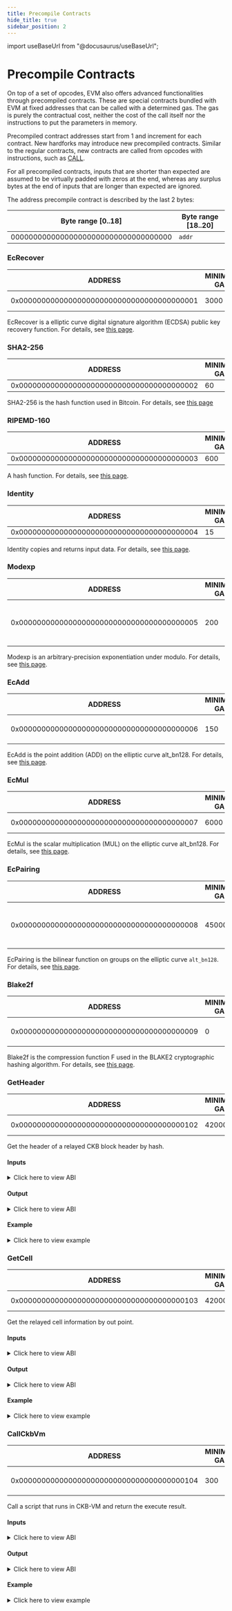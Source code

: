 ```yaml
---
title: Precompile Contracts
hide_title: true
sidebar_position: 2
---
```


import useBaseUrl from "@docusaurus/useBaseUrl";

# Precompile Contracts

On top of a set of opcodes, EVM also offers advanced functionalities through precompiled contracts. These are special contracts bundled with EVM at fixed addresses that can be called with a determined gas. The gas is purely the contractual cost, neither the cost of the call itself nor the instructions to put the parameters in memory.

Precompiled contract addresses start from 1 and increment for each contract. New hardforks may introduce new precompiled contracts. Similar to the regular contracts, new contracts are called from opcodes with instructions, such as [CALL](https://www.evm.codes/#F1).

For all precompiled contracts, inputs that are shorter than expected are assumed to be virtually padded with zeros at the end, whereas any surplus bytes at the end of inputs that are longer than expected are ignored.

The address precompile contract is described by the last 2 bytes:

| Byte range [0..18] | Byte range [18..20] |
| --- | --- |
| 000000000000000000000000000000000000 | `addr` |

### EcRecover

| ADDRESS | MINIMUM GAS | INPUT | OUTPUT |
| --- | --- | --- | --- |
| 0x0000000000000000000000000000000000000001 | 3000 | hash, v, r, s | publicAddress |

EcRecover is a elliptic curve digital signature algorithm (ECDSA) public key recovery function. For details, see [this page](https://www.evm.codes/precompiled#0x01?fork=london).

### SHA2-256

| ADDRESS | MINIMUM GAS | INPUT | OUTPUT |
| --- | --- | --- | --- |
| 0x0000000000000000000000000000000000000002 | 60 | data | hash |

SHA2-256 is the hash function used in Bitcoin. For details, see [this page](https://www.evm.codes/precompiled#0x02?fork=london)

### RIPEMD-160

| ADDRESS | MINIMUM GAS | INPUT | OUTPUT |
| --- | --- | --- | --- |
| 0x0000000000000000000000000000000000000003 | 600 | data | hash |

A hash function. For details, see [this page](https://www.evm.codes/precompiled#0x03?fork=london).

### Identity

| ADDRESS | MINIMUM GAS | INPUT | OUTPUT |
| --- | --- | --- | --- |
| 0x0000000000000000000000000000000000000004 | 15 | data | data |

Identity copies and returns input data. For details, see [this page](https://www.evm.codes/precompiled#0x04?fork=london).

### Modexp

| ADDRESS | MINIMUM GAS | INPUT | OUTPUT |
| --- | --- | --- | --- |
| 0x0000000000000000000000000000000000000005 | 200 | Bsize, Esize, Msize, B, E, M | value |

Modexp is an arbitrary-precision exponentiation under modulo. For details, see [this page](https://www.evm.codes/precompiled#0x05?fork=london).

### EcAdd

| ADDRESS | MINIMUM GAS | INPUT | OUTPUT |
| --- | --- | --- | --- |
| 0x0000000000000000000000000000000000000006 | 150 | x1, x2, y1, y2 | x, y |

EcAdd is the point addition (ADD) on the elliptic curve alt_bn128. For details, see [this page](https://www.evm.codes/precompiled#0x06?fork=london).

### EcMul

| ADDRESS | MINIMUM GAS | INPUT | OUTPUT |
| --- | --- | --- | --- |
| 0x0000000000000000000000000000000000000007 | 6000 | x1, x2, s | x, y |

EcMul is the scalar multiplication (MUL) on the elliptic curve alt_bn128. For details, see [this page](https://www.evm.codes/precompiled#0x07?fork=london).

### EcPairing

| ADDRESS | MINIMUM GAS | INPUT | OUTPUT |
| --- | --- | --- | --- |
| 0x0000000000000000000000000000000000000008 | 45000 | x1, y1, x2, y2, …, xk, yk | success |

EcPairing is the bilinear function on groups on the elliptic curve `alt_bn128`. For details, see [this page](https://www.evm.codes/precompiled#0x08?fork=london).

### Blake2f

| ADDRESS | MINIMUM GAS | INPUT | OUTPUT |
| --- | --- | --- | --- |
| 0x0000000000000000000000000000000000000009 | 0 | rounds, h, m, t, f | h |

Blake2f is the compression function F used in the BLAKE2 cryptographic hashing algorithm. For details,  see [this page](https://www.evm.codes/precompiled#0x09?fork=london).

### GetHeader

| ADDRESS | MINIMUM GAS | INPUT | OUTPUT |
| --- | --- | --- | --- |
| 0x0000000000000000000000000000000000000102 | 42000 | hash | header view |

Get the header of a relayed CKB block header by hash.

#### Inputs

<details><summary>Click here to view ABI</summary>

```solidity
struct Input {
    bytes32 hash;
}
```

</details>

#### Output

<details><summary>Click here to view ABI</summary>

```solidity
struct Header {
    uint32 version;
    uint32 compactTarget;
    uint64 timestamp;
    uint64 number;
    uint64 epoch;
    bytes32 parentHash;
    bytes32 transactionsRoot;
    bytes32 proposalsHash;
    bytes32 extraHash;
    bytes32 dao;
    uint128 nonce;
    bytes extension;
    bytes32 blockHash;
}
```
</details>

#### Example

<details><summary>Click here to view example</summary>

```solidity
contract GetCkbHeader {
    event GetHeaderEvent(CKBHeader);
    event NotGetHeaderEvent();

    int8 ret;

    function getHeader(bytes32 blockHash) public returns (CKBHeader memory) {
        address get_header_addr = address(0x0102);
        (bool isSuccess, bytes memory res) = get_header_addr.staticcall(
            abi.encode(blockHash)
        );

        CKBHeader memory header;
        if (isSuccess) {
            header = abi.decode(res, (CKBHeader));
            emit GetHeaderEvent(header);
        } else {
            emit NotGetHeaderEvent();
        }
        return header;
    }
}

```

</details>

### GetCell

| ADDRESS | MINIMUM GAS | INPUT | OUTPUT |
| --- | --- | --- | --- |
| 0x0000000000000000000000000000000000000103 | 42000 | out point | cell info |

Get the relayed cell information by out point.

#### Inputs

<details><summary>Click here to view ABI</summary>

```solidity
struct OutPoint {
    bytes32 txHash;
    uint32 index;
}
```

</details>

#### Output

<details><summary>Click here to view ABI</summary>

```solidity
struct CellInfo {
    OutPoint outPoint;
    CellOutput output;
    bytes data;
}

struct CellOutput {
    uint64 capacity;
    Script lock;
    Script[] type_;
}
```
</details>

#### Example

<details><summary>Click here to view example</summary>

```solidity
contract GetCkbCell {
    event GetCellEvent(OutPoint);
    event NotGetCellEvent();

    int8 ret;

    function getCell(bytes32 blockHash) public returns (CellInfo memory) {
        address get_cell_addr = address(0x0103);
        (bool isSuccess, bytes memory res) = get_cell_addr.staticcall(
            abi.encode(outPoint)
        );

        CellInfo memory cell;
        if (isSuccess) {
            cell = abi.decode(res, (CellInfo));
            emit GetCellEvent(cell);
        } else {
            emit NotGetCellEvent();
        }
        return cell;
    }
}

```

</details>

### CallCkbVm

| ADDRESS | MINIMUM GAS | INPUT | OUTPUT |
| --- | --- | --- | --- |
| 0x0000000000000000000000000000000000000104 | 300 | cell dep, args | big-endian bytes |

Call a script that runs in CKB-VM and return the execute result.

#### Inputs

<details><summary>Click here to view ABI</summary>

```solidity
struct CellDep {
    OutPoint outPoint;
    uint32   index;
}

struct InputArgs {
    bytes[] args;
}
```

</details>

#### Output

<details><summary>Click here to view ABI</summary>

```solidity
struct Result {
    int8 ret;
}
```

</details>

#### Example

<details><summary>Click here to view example</summary>

```solidity
contract CallCkbVm {
    event CallCkbVmEvent(int8);
    event NotGetCellEvent();

    int8 ret;

    function testCallCkbVm(
        bytes32 txHash,
        uint32 index,
        uint8 depType,
        bytes[] memory input_args
    ) public {
        OutPoint memory outPoint = OutPoint(txHash, index);
        (bool isSuccess, bytes memory res) = address(0x0104).staticcall(
            abi.encode(CellDep(outPoint, depType), input_args)
        );

        if (isSuccess) {
            ret = int8(uint8(res[0]));
            emit CallCkbVmEvent(ret);
        } else {
            emit NotGetCellEvent();
        }
    }

    function callCkbVm() public view returns (int8) {
        return ret;
    }
}

```

</details>
